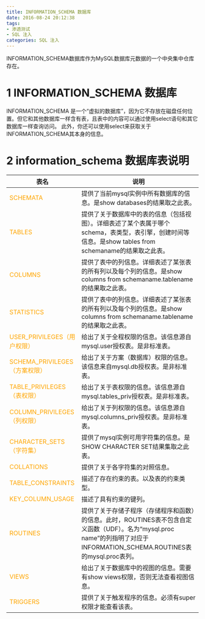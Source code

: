 ```yaml
---
title: INFORMATION_SCHEMA 数据库
date: 2016-08-24 20:12:38
tags:
- 渗透测试
- SQL 注入
categories: SQL 注入
---
```

INFORMATION_SCHEMA数据库作为MySQL数据库元数据的一个中央集中仓库存在。
<!-- more -->
# 1 INFORMATION_SCHEMA 数据库
INFORMATION_SCHEMA 是一个“虚拟的数据库”，因为它不存放在磁盘任何位置。但它和其他数据库一样含有表，且表中的内容可以通过使用select语句和其它数据库一样查询访问。
此外，你还可以使用select来获取关于INFORMATION_SCHEMA其本身的信息。
# 2 information_schema 数据库表说明
表名 | 说明
-- | -- 
<font color="orange">SCHEMATA</font> | 提供了当前mysql实例中所有数据库的信息。是show databases的结果取之此表。
<font color="orange">TABLES</font> | 提供了关于数据库中的表的信息（包括视图）。详细表述了某个表属于哪个schema，表类型，表引擎，创建时间等信息。是show tables from schemaname的结果取之此表。
<font color="orange">COLUMNS</font> | 提供了表中的列信息。详细表述了某张表的所有列以及每个列的信息。是show columns from schemaname.tablename的结果取之此表。
<font color="orange">STATISTICS</font> | 提供了表中的列信息。详细表述了某张表的所有列以及每个列的信息。是show columns from schemaname.tablename的结果取之此表。
<font color="orange">USER_PRIVILEGES（用户权限）</font> | 给出了关于全程权限的信息。该信息源自mysql.user授权表。是非标准表。
<font color="orange">SCHEMA_PRIVILEGES（方案权限）</font> | 给出了关于方案（数据库）权限的信息。该信息来自mysql.db授权表。是非标准表。
<font color="orange">TABLE_PRIVILEGES（表权限）</font> | 给出了关于表权限的信息。该信息源自mysql.tables_priv授权表。是非标准表。
<font color="orange">COLUMN_PRIVILEGES（列权限）</font> | 给出了关于列权限的信息。该信息源自mysql.columns_priv授权表。是非标准表。
<font color="orange">CHARACTER_SETS（字符集）</font> | 提供了mysql实例可用字符集的信息。是SHOW CHARACTER SET结果集取之此表。
<font color="orange">COLLATIONS</font> | 提供了关于各字符集的对照信息。
<font color="orange">TABLE_CONSTRAINTS</font> | 描述了存在约束的表。以及表的约束类型。
<font color="orange">KEY_COLUMN_USAGE</font> | 描述了具有约束的键列。
<font color="orange">ROUTINES</font> | 提供了关于存储子程序（存储程序和函数）的信息。此时，ROUTINES表不包含自定义函数（UDF）。名为“mysql.proc name”的列指明了对应于INFORMATION_SCHEMA.ROUTINES表的mysql.proc表列。
<font color="orange">VIEWS</font> | 给出了关于数据库中的视图的信息。需要有show views权限，否则无法查看视图信息。
<font color="orange">TRIGGERS</font> | 提供了关于触发程序的信息。必须有super权限才能查看该表。